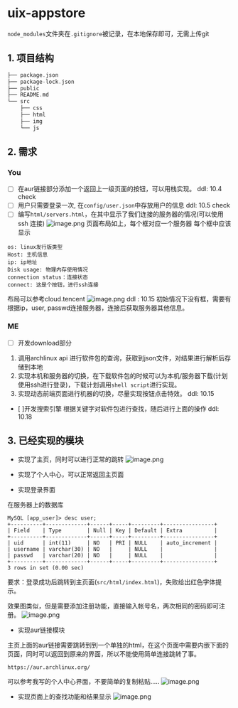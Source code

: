 # uix-appstore

`node_modules`文件夹在`.gitignore`被记录，在本地保存即可，无需上传git

## 1. 项目结构 
```c
├── package.json
├── package-lock.json
├── public
├── README.md
└── src
    ├── css
    ├── html 
    ├── img
    └── js

```

## 2. 需求

### You
- [ ] 在aur链接部分添加一个返回上一级页面的按钮，可以用栈实现。 ddl: 10.4 check
- [ ] 用户只需要登录一次, 在`config/user.json`中存放用户的信息 ddl: 10.5 check
- [ ] 编写`html/servers.html`，在其中显示了我们连接的服务器的情况(可以使用ssh 连接)
![image.png](https://s2.loli.net/2022/09/29/Yrf8kRuK5dqp6iA.png)
页面布局如上，每个框对应一个服务器
每个框中应该显示
```shell
os: linux发行版类型
Host: 主机信息
ip: ip地址
Disk usage: 物理内存使用情况
connection status：连接状态
connect: 这是个按钮，进行ssh连接
```
布局可以参考cloud.tencent 
![image.png](https://s2.loli.net/2022/09/29/CPzqlvLxBf2rsye.png)
ddl : 10.15
初始情况下没有框，需要有根据ip，user, passwd连接服务器，连接后获取服务器其他信息。

### ME
- [ ] 开发download部分
1. 调用archlinux api 进行软件包的查询，获取到json文件，对结果进行解析后存储到本地
2. 实现本机和服务器的切换，在下载软件包的时候可以为本机/服务器下载(计划使用ssh进行登录)，下载计划调用`shell script`进行实现。
3. 实现动态前端页面进行机器的切换，尽量实现按钮点击特效。
ddl: 10.15

- [ ]开发搜索引擎
根据关键字对软件包进行查找，随后进行上面的操作
ddl: 10.18


## 3. 已经实现的模块
- 实现了主页，同时可以进行正常的跳转
![image.png](https://s2.loli.net/2022/09/26/BXwbLAPav8i13cK.png)

- 实现了个人中心，可以正常返回主页面

- 实现登录界面

在服务器上的数据库 
```shell
MySQL [app_user]> desc user;
+----------+-------------+------+-----+---------+----------------+
| Field    | Type        | Null | Key | Default | Extra          |
+----------+-------------+------+-----+---------+----------------+
| uid      | int(11)     | NO   | PRI | NULL    | auto_increment |
| username | varchar(30) | NO   |     | NULL    |                |
| passwd   | varchar(20) | NO   |     | NULL    |                |
+----------+-------------+------+-----+---------+----------------+
3 rows in set (0.00 sec)
```

要求：登录成功后跳转到主页面(`src/html/index.html`)，失败给出红色字体提示。

效果图类似，但是需要添加注册功能，直接输入帐号名，两次相同的密码即可注册。
![image.png](https://s2.loli.net/2022/09/23/hZDwiPqJndYQ6mk.png)

- 实现aur链接模块

主页上面的aur链接需要跳转到到一个单独的html，在这个页面中需要内嵌下面的页面，同时可以返回到原来的界面，所以不能使用简单连接跳转了事。
```shell
https://aur.archlinux.org/
```
可以参考我写的个人中心界面，不要简单的复制粘贴.....
![image.png](https://s2.loli.net/2022/09/26/nS6qEWd2fcY3GUr.png)

- 实现页面上的查找功能和结果显示
![image.png](https://s2.loli.net/2022/10/02/Wz3P9nOykYKRrt5.png)